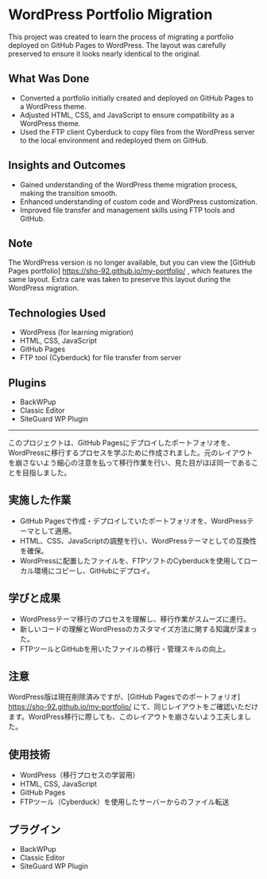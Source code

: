 # WordPress Portfolio Migration

This project was created to learn the process of migrating a portfolio deployed on GitHub Pages to WordPress. The layout was carefully preserved to ensure it looks nearly identical to the original.

## What Was Done

- Converted a portfolio initially created and deployed on GitHub Pages to a WordPress theme.
- Adjusted HTML, CSS, and JavaScript to ensure compatibility as a WordPress theme.
- Used the FTP client Cyberduck to copy files from the WordPress server to the local environment and redeployed them on GitHub.

## Insights and Outcomes

- Gained understanding of the WordPress theme migration process, making the transition smooth.
- Enhanced understanding of custom code and WordPress customization.
- Improved file transfer and management skills using FTP tools and GitHub.

## Note

The WordPress version is no longer available, but you can view the [GitHub Pages portfolio] https://sho-92.github.io/my-portfolio/ , which features the same layout. Extra care was taken to preserve this layout during the WordPress migration.

## Technologies Used

- WordPress (for learning migration)
- HTML, CSS, JavaScript
- GitHub Pages
- FTP tool (Cyberduck) for file transfer from server

## Plugins

- BackWPup
- Classic Editor
- SiteGuard WP Plugin

***

このプロジェクトは、GitHub Pagesにデプロイしたポートフォリオを、WordPressに移行するプロセスを学ぶために作成されました。元のレイアウトを崩さないよう細心の注意を払って移行作業を行い、見た目がほぼ同一であることを目指しました。

## 実施した作業

- GitHub Pagesで作成・デプロイしていたポートフォリオを、WordPressテーマとして適用。
- HTML、CSS、JavaScriptの調整を行い、WordPressテーマとしての互換性を確保。
- WordPressに配置したファイルを、FTPソフトのCyberduckを使用してローカル環境にコピーし、GitHubにデプロイ。

## 学びと成果

- WordPressテーマ移行のプロセスを理解し、移行作業がスムーズに進行。
- 新しいコードの理解とWordPressのカスタマイズ方法に関する知識が深まった。
- FTPツールとGitHubを用いたファイルの移行・管理スキルの向上。

## 注意

WordPress版は現在削除済みですが、[GitHub Pagesでのポートフォリオ] https://sho-92.github.io/my-portfolio/ にて、同じレイアウトをご確認いただけます。WordPress移行に際しても、このレイアウトを崩さないよう工夫しました。

## 使用技術

- WordPress（移行プロセスの学習用）
- HTML, CSS, JavaScript
- GitHub Pages
- FTPツール（Cyberduck）を使用したサーバーからのファイル転送

## プラグイン

- BackWPup
- Classic Editor
- SiteGuard WP Plugin